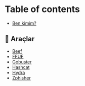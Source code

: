 # Table of contents

* [Ben kimim?](README.md)

## 🚩 Araçlar

* [Beef](araclar/beef.md)
* [FFUF](araclar/ffuf.md)
* [Gobuster](araclar/gobuster.md)
* [Hashcat](araclar/hashcat.md)
* [Hydra](araclar/hydra.md)
* [Zphisher](araclar/zphisher.md)

<!-- * [Images & media](araclar/images-and-media.md)
* [Interactive blocks](araclar/interactive-blocks.md)
* [OpenAPI](araclar/openapi.md)
* [Integrations](araclar/integrations.md) -->
